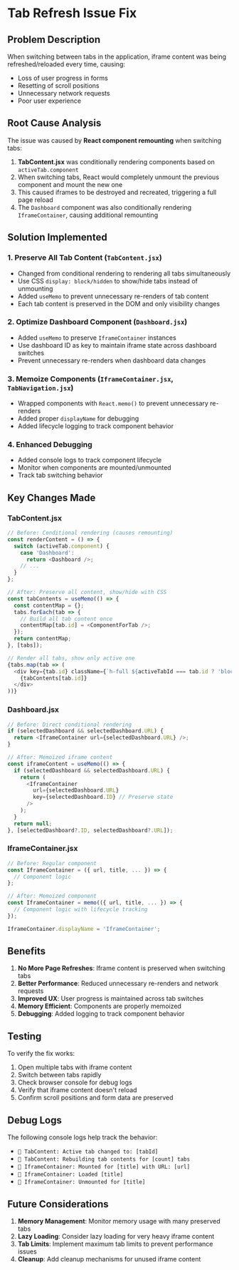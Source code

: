 # Tab Refresh Issue Fix

## Problem Description

When switching between tabs in the application, iframe content was being refreshed/reloaded every time, causing:
- Loss of user progress in forms
- Resetting of scroll positions
- Unnecessary network requests
- Poor user experience

## Root Cause Analysis

The issue was caused by **React component remounting** when switching tabs:

1. **TabContent.jsx** was conditionally rendering components based on `activeTab.component`
2. When switching tabs, React would completely unmount the previous component and mount the new one
3. This caused iframes to be destroyed and recreated, triggering a full page reload
4. The `Dashboard` component was also conditionally rendering `IframeContainer`, causing additional remounting

## Solution Implemented

### 1. **Preserve All Tab Content** (`TabContent.jsx`)
- Changed from conditional rendering to rendering all tabs simultaneously
- Use CSS `display: block/hidden` to show/hide tabs instead of unmounting
- Added `useMemo` to prevent unnecessary re-renders of tab content
- Each tab content is preserved in the DOM and only visibility changes

### 2. **Optimize Dashboard Component** (`Dashboard.jsx`)
- Added `useMemo` to preserve `IframeContainer` instances
- Use dashboard ID as key to maintain iframe state across dashboard switches
- Prevent unnecessary re-renders when dashboard data changes

### 3. **Memoize Components** (`IframeContainer.jsx`, `TabNavigation.jsx`)
- Wrapped components with `React.memo()` to prevent unnecessary re-renders
- Added proper `displayName` for debugging
- Added lifecycle logging to track component behavior

### 4. **Enhanced Debugging**
- Added console logs to track component lifecycle
- Monitor when components are mounted/unmounted
- Track tab switching behavior

## Key Changes Made

### TabContent.jsx
```javascript
// Before: Conditional rendering (causes remounting)
const renderContent = () => {
  switch (activeTab.component) {
    case 'Dashboard':
      return <Dashboard />;
    // ...
  }
};

// After: Preserve all content, show/hide with CSS
const tabContents = useMemo(() => {
  const contentMap = {};
  tabs.forEach(tab => {
    // Build all tab content once
    contentMap[tab.id] = <ComponentForTab />;
  });
  return contentMap;
}, [tabs]);

// Render all tabs, show only active one
{tabs.map(tab => (
  <div key={tab.id} className={`h-full ${activeTabId === tab.id ? 'block' : 'hidden'}`}>
    {tabContents[tab.id]}
  </div>
))}
```

### Dashboard.jsx
```javascript
// Before: Direct conditional rendering
if (selectedDashboard && selectedDashboard.URL) {
  return <IframeContainer url={selectedDashboard.URL} />;
}

// After: Memoized iframe content
const iframeContent = useMemo(() => {
  if (selectedDashboard && selectedDashboard.URL) {
    return (
      <IframeContainer 
        url={selectedDashboard.URL}
        key={selectedDashboard.ID} // Preserve state
      />
    );
  }
  return null;
}, [selectedDashboard?.ID, selectedDashboard?.URL]);
```

### IframeContainer.jsx
```javascript
// Before: Regular component
const IframeContainer = ({ url, title, ... }) => {
  // Component logic
};

// After: Memoized component
const IframeContainer = memo(({ url, title, ... }) => {
  // Component logic with lifecycle tracking
});

IframeContainer.displayName = 'IframeContainer';
```

## Benefits

1. **No More Page Refreshes**: Iframe content is preserved when switching tabs
2. **Better Performance**: Reduced unnecessary re-renders and network requests
3. **Improved UX**: User progress is maintained across tab switches
4. **Memory Efficient**: Components are properly memoized
5. **Debugging**: Added logging to track component behavior

## Testing

To verify the fix works:

1. Open multiple tabs with iframe content
2. Switch between tabs rapidly
3. Check browser console for debug logs
4. Verify that iframe content doesn't reload
5. Confirm scroll positions and form data are preserved

## Debug Logs

The following console logs help track the behavior:
- `🔄 TabContent: Active tab changed to: [tabId]`
- `🔄 TabContent: Rebuilding tab contents for [count] tabs`
- `🔄 IframeContainer: Mounted for [title] with URL: [url]`
- `🔄 IframeContainer: Loaded [title]`
- `🔄 IframeContainer: Unmounted for [title]`

## Future Considerations

1. **Memory Management**: Monitor memory usage with many preserved tabs
2. **Lazy Loading**: Consider lazy loading for very heavy iframe content
3. **Tab Limits**: Implement maximum tab limits to prevent performance issues
4. **Cleanup**: Add cleanup mechanisms for unused iframe content 